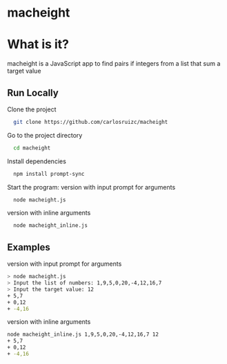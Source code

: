 
# macheight

# What is it?

macheight is a JavaScript app to find pairs if integers from a list that sum a target value
## Run Locally

Clone the project

```bash
  git clone https://github.com/carlosruizc/macheight
```

Go to the project directory

```bash
  cd macheight
```

Install dependencies

```bash
  npm install prompt-sync
```

Start the program:
version with input prompt for arguments

```bash
  node macheight.js
```
version with inline arguments

```bash
  node macheight_inline.js
```

## Examples

version with input prompt for arguments
```bash
> node macheight.js
> Input the list of numbers: 1,9,5,0,20,-4,12,16,7
> Input the target value: 12
+ 5,7
+ 0,12
+ -4,16
```

version with inline arguments
```bash
node macheight_inline.js 1,9,5,0,20,-4,12,16,7 12
+ 5,7
+ 0,12
+ -4,16
```
